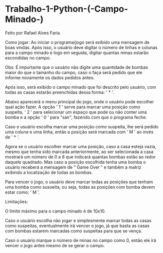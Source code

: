 # Trabalho-1-Python-(-Campo-Minado-)
Feito por Rafael Alves Faria

Como jogar:
Ao iniciar o programa/jogo será exibido uma mensagem de boas vindas. Após isso, o usuário deve digitar o número de linhas e colunas para a campo minado e logo em seguida, digitar quantas minas estarão escondidas no campo.

Obs: É importante que o usuário não digite uma quantidade de bombas maior do que o tamanho do campo, caso o faça será pedido que ele informe novamente os dados pedidos antes.

Após isso, será exibido o campo minado que foi descrito pelo usuário, com todas as casas estarão preenchidas dessa forma: ' * '. 

Abaixo aparecerá o menu principal do jogo, onde o usuário pode escolher qual ação fazer. A opção ' 1 ' serve para marcar uma posição como suspeita, ' 2 ' para selecionar um espaço que pode ou não conter uma bomba e a opção ' 0 ' para "sair", fazendo com que o programa feche.

Caso o usuário escolha marcar uma posição como suspeita, lhe será pedido uma coluna e uma linha, então a posição será marcada com ' M ' ao invés de ' * '.

Agora se o usuário escolher marcar uma posição, caso a casa esteja vazia, mesmo que tenha sido marcada anteriormente, ao ser selecionada a casa mostrará um número de 0 a 8 que indicará quantas bombas estão ao redor daquele quadrado. Mas caso a posição escolhida tenha uma bomba o usuário receberá a mensagem de " Game Over " e também a matriz exibindo a localização de todas as bombas.

Para vencer o jogo, o usuário deve marcar todas as posições que tenham uma bomba como susoeita, ou seja, todas as posições com bomba devem estar como: ' M '.

Limitações:

O limite máximo para o campo minado é de 10x10.

Caso o usuário escolha não jogar e simplesmente marcar todas as casas como suspeitas, eventualmente irá vencer o jogo, já que basta as casas com bombas estarem marcadas como suspeitas para que se vença.

Caso o usuário marque o número de minas no campo como 0, então ele irá vencer o jogo antes mesmo de se gerar o campo.
